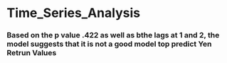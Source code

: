 # Time_Series_Analysis

### Based on the p value .422 as well as bthe lags at 1 and 2, the model suggests that it is not a good model top predict Yen Retrun Values
